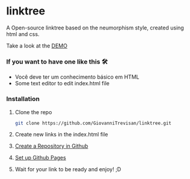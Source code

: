 # linktree
A Open-source linktree based on the neumorphism style, created using html and css.

Take a look at the [DEMO](https://giovannitrevisan.github.io/linktree/) 

<!-- GETTING STARTED -->
### If you want to have one like this :hammer_and_wrench:

* Você deve ter um conhecimento básico em HTML
* Some text editor to edit index.html file



### Installation

1. Clone the repo
   ```sh
   git clone https://github.com/GiovanniTrevisan/linktree.git
   ```

2. Create new links in the index.html file

3. [Create a Repository in Github](https://docs.github.com/pt/get-started/quickstart/create-a-repo)

4. [Set up Github Pages](https://docs.github.com/en/pages/quickstart)

5. Wait for your link to be ready and enjoy! ;D
